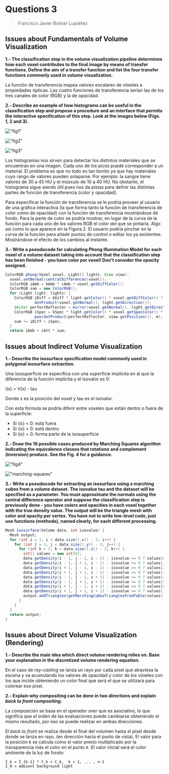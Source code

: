 # Questions 3

> Francisco Javier Bolívar Lupiáñez

## Issues about Fundamentals of Volume Visualization

**1.- The classification step in the volume visualization pipeline determines how each voxel contributes to the final image by means of transfer functions. Define the aim of a transfer function and list the four transfer functions commonly used in volume visualization.**

La función de transferencia mapea valores escalares de vóxeles a propiedades ópticas. Las cuatro funciones de transferencia serían las de los tres canales de color (RGB) y la de opacidad.

**2.- Describe an example of how histograms can be useful in the classification step and propose a procedure and an interface that permits the interactive specification of this step. Look at the images below (Figs. 1, 2 and 3).**

!["fig1"](img/questions3/1.2/fig1.png)

!["fig2"](img/questions3/1.2/fig2.png)

!["fig3"](img/questions3/1.2/fig3.png)

Los histogramas nos sirven para detectar los distintos materiales que se encuentran en una imagen. Cada uno de los picos puede corresponder a un material. El problema es que no todo es tan bonito ya que hay materiales cuyo rango de valores pueden solaparse. Por ejemplo: la sangre tiene valores de 30 a 45 HU y el músculo de 10 a 40 HU. No obstante, el histograma sigue siendo útil pues nos da pistas para definir las distintas partes de función de transferencia (color y opacidad).

Para especificar la función de transferencia se le podría proveer al usuario de una gráfica interactiva (la que forma tanto la función de transferencia de color como de opacidad) con la función de transferencia mostrándose de fondo. Para la parte de color se podría mostrar, en lugar de la curva de la función para cada uno de los valores RGB el color del que se pintaría. Algo así como lo que aparece en la Figura 2. El usuario podría pinchar en la curva de la función para añadir puntos de control o editar los ya existentes. Mostrándose el efecto de los cambios al instante.

**3.- Write a pseudocode for calculating Phong Illumination Model for each voxel of a volume dataset taking into account that the classification step has been finished - you have color per voxel! Don't consider the opacity assigned.**

```java
ColorRGB phong(Voxel voxel, Light[] lights, View view):
  voxel.setNormal(centralDifferences(voxel));
  ColorRGB iAmb = kAmb * cAmb * voxel.getDiffColor();
  ColorRGB sum = new ColorRGB();
  for (Light light: lights) {
    ColorRGB iDiff = kDiff * light.getColor() * voxel.getDiffColor() * 
             dotProduct(voxel.getNormal(), light.getDirection());
    Vector perfectReflector = mirror(voxel.getNormal(), light.getDirection());
    ColorRGB iSpec = kSpec * light.getColor() * voxel.getSpecColor() * 
             pow(dotProduct(perfectReflector, view.getPosition()), m);
    sum += iDiff + iSpec;
  }
  return iAmb + cAtt * sum;
```

## Issues about Indirect Volume Visualization

**1.- Describe the isosurface specification model commonly used in polygonal isosurface extraction.**

Una isosuperficie se especifica con una superficie implícita en al que la diferencia de la función implícita y el isovalor es 0:

i(x) = V(x) - tau

Donde x es la posición del voxel y tau es el isovalor.

Con esta fórmula se podría diferir entre voxeles que están dentro o fuera de la superficie:

- Si i(x) < 0: está fuera
- Si i(x) > 0: está dentro
- Si i(x) = 0: forma parte de la isosuperficie

**2.- Draw the 16 possible cases produced by Marching Squares algorithm indicating the equivalence classes that rotations and complement (inversion) produce. See the Fig. 4 for a guidance.**

!["fig4"](img/questions3/2.2/fig4.png)

!["marching-squares"](img/questions3/2.2/marching-squares.png)

**3.- Write a pseudocode for extracting an isosurface using a marching cubes from a volume dataset. The isovalue tau and the dataset will be specified as a parameter. You must approximate the normals using the central difference operator and suppose the classification step is previously done - you have colors and opacities in each voxel together with the true density value. The output will be the triangle mesh with color and opacity per vertex. You have not to write low-level code, just use functions (methods), named clearly, for each different processing.**

```java
Mesh isosurface(Volume data, int isovalue) {
  Mesh output;
  for (int i = 1; i < data.size().x() - 2; i++) {
    for (int j = 1; j < data.size().y() - 2; j++) {
      for (int k = 1; k < data.size().z() - 2; k++) {
        int[] values = new int[8];
        data.getDensity(i - 1, j - 1, z - 1) - isovalue >= 0 ? values[0] = 1 : values[0] = 0;
        data.getDensity(i - 1, j + 1, z - 1) - isovalue >= 0 ? values[1] = 1 : values[1] = 0;
        data.getDensity(i + 1, j - 1, z - 1) - isovalue >= 0 ? values[2] = 1 : values[2] = 0;
        data.getDensity(i + 1, j + 1, z - 1) - isovalue >= 0 ? values[3] = 1 : values[3] = 0;
        data.getDensity(i - 1, j - 1, z + 1) - isovalue >= 0 ? values[4] = 1 : values[4] = 0;
        data.getDensity(i - 1, j + 1, z + 1) - isovalue >= 0 ? values[5] = 1 : values[5] = 0;
        data.getDensity(i + 1, j - 1, z + 1) - isovalue >= 0 ? values[6] = 1 : values[6] = 0;
        data.getDensity(i + 1, j + 1, z + 1) - isovalue >= 0 ? values[7] = 1 : values[7] = 0;
        output.addTriangles(getMarchingCubesTrianglesFromTable(values));
      }
    }
  }
  return output;
}
```

## Issues about Direct Volume Visualization (Rendering)

**1.- Describe the main idea which direct volume rendering relies on. Base your explanation in the discretized volume rendering equation.**

En el caso de *ray-casting* se lanza un rayo por cada píxel que atraviesa la escena y va acumulando los valores de opacidad y color de los vóxeles con los que incide obteniendo un color final que será el que se utilizará para colorear ese píxel.

**2.- Explain why compositing can be done in two directions and explain *back to front compositing*.**

La composición se basa en el operador over que es asociativo, lo que significa que el orden de las evaluaciones puede cambiarse obteniendo el mismo resultado, por eso se puede realizar en ambas direcciones.

El *back to front* se realiza desde el final del volumen hasta el píxel desde donde se lanza en rayo, (en dirección hacia el punto de vista). El valor para la posición *k* se calcula como el valor previo multiplicado por la transparencia más el color en el punto *k*. El valor inicial será el color ambiente de la luz de fondo:

```
I_k = I_{k-1} * t_k + C_k,  k = 1, ... , n-1
I_0 = ambient background light
```